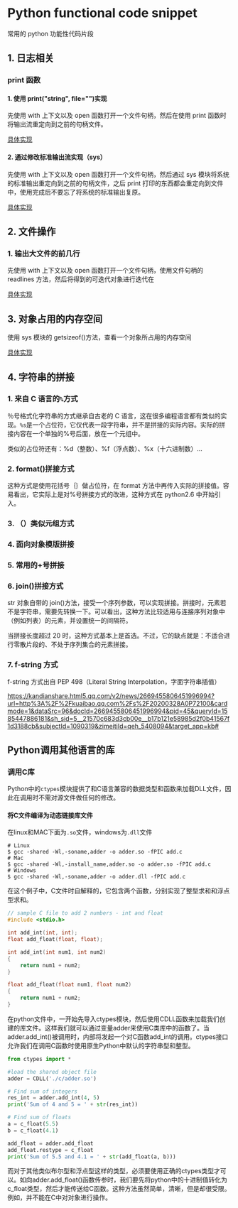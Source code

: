 # Python functional code snippet

常用的 python 功能性代码片段

## 1. 日志相关

### print 函数

#### 1. 使用 print("string", file="")实现

先使用 with 上下文以及 open 函数打开一个文件句柄，然后在使用 print 函数时将输出流重定向到之前的句柄文件。

[具体实现](./log/print_file.py)

#### 2. 通过修改标准输出流实现（sys）

先使用 with 上下文以及 open 函数打开一个文件句柄，然后通过 sys 模块将系统的标准输出重定向到之前的句柄文件，之后 print 打印的东西都会重定向到文件中，使用完成后不要忘了将系统的标准输出复原。

[具体实现](./log/sys_stdout.py)

## 2. 文件操作

### 1. 输出大文件的前几行

先使用 with 上下文以及 open 函数打开一个文件句柄，使用文件句柄的 readlines 方法，然后将得到的可迭代对象进行迭代在

[具体实现](./file/head_file.py)

## 3. 对象占用的内存空间

使用 sys 模块的 getsizeof()方法，查看一个对象所占用的内存空间

[具体实现](./memory/object_of_memory_size.py)

## 4. 字符串的拼接

### 1. 来自 C 语言的`%`方式

％号格式化字符串的方式继承自古老的 C 语言，这在很多编程语言都有类似的实现。`%s`是一个占位符，它仅代表一段字符串，并不是拼接的实际内容。实际的拼接内容在一个单独的%号后面，放在一个元组中。

类似的占位符还有：%d（整数）、%f（浮点数）、%x（十六进制数）...

### 2. format()拼接方式

这种方式是使用花括号｛｝做占位符，在 format 方法中再传入实际的拼接值。容易看出，它实际上是对%号拼接方式的改进，这种方式在 python2.6 中开始引入。

### 3. （）类似元组方式

### 4. 面向对象模版拼接

### 5. 常用的+号拼接

### 6. join()拼接方式

str 对象自带的 join()方法，接受一个序列参数，可以实现拼接。拼接时，元素若不是字符串，需要先转换一下。可以看出，这种方法比较适用与连接序列对象中（例如列表）的元素，并设置统一的间隔符。

当拼接长度超过 20 时，这种方式基本上是首选。不过，它的缺点就是：不适合进行零散片段的、不处于序列集合的元素拼接。

### 7. f-string 方式

f-string 方式出自 PEP 498（Literal String Interpolation，字面字符串插值）

https://kandianshare.html5.qq.com/v2/news/2669455806451996994?url=http%3A%2F%2Fkuaibao.qq.com%2Fs%2F20200328A0P72100&cardmode=1&dataSrc=96&docId=2669455806451996994&pid=45&queryId=1585447886181&sh_sid=5__21570c683d3cb00e__b17b121e58985d2f0b41567f1d3188cb&subjectId=1090319&zimeitiId=qeh_5408094&target_app=kb#


## Python调用其他语言的库

### 调用C库

Python中的`ctypes`模块提供了和C语言兼容的数据类型和函数来加载DLL文件，因此在调用时不需对源文件做任何的修改。

#### 将C文件编译为动态链接库文件

在linux和MAC下面为`.so`文件，windows为`.dll`文件

```shell
# Linux
$ gcc -shared -Wl,-soname,adder -o adder.so -fPIC add.c
# Mac
$ gcc -shared -Wl,-install_name,adder.so -o adder.so -fPIC add.c
# Windows
$ gcc -shared -Wl,-soname,adder -o adder.dll -fPIC add.c
```

在这个例子中，C文件时自解释的，它包含两个函数，分别实现了整型求和和浮点型求和。

```c
// sample C file to add 2 numbers - int and float
#include <stdio.h>

int add_int(int, int);
float add_float(float, float);

int add_int(int num1, int num2)
{
    return num1 + num2;
}

float add_float(float num1, float num2)
{
    return num1 + num2;
}
```

在python文件中，一开始先导入ctypes模块，然后使用CDLL函数来加载我们创建的库文件。这样我们就可以通过变量adder来使用C类库中的函数了。当adder.add_int()被调用时，内部将发起一个对C函数add_int的调用。ctypes接口允许我们在调用C函数时使用原生Python中默认的字符串型和整型。

```python
from ctypes import *

#load the shared object file
adder = CDLL('./c/adder.so')

# Find sum of integers
res_int = adder.add_int(4, 5)
print('Sum of 4 and 5 = ' + str(res_int))

# Find sum of floats
a = c_float(5.5)
b = c_float(4.1)

add_float = adder.add_float
add_float.restype = c_float
print('Sum of 5.5 and 4.1 = ' + str(add_float(a, b)))
```

而对于其他类似布尔型和浮点型这样的类型，必须要使用正确的ctypes类型才可以。如向adder.add_float()函数传参时，我们要先将python中的十进制值转化为c_float类型，然后才能传送给C函数。这种方法虽然简单，清晰，但是却很受限。例如，并不能在C中对对象进行操作。
